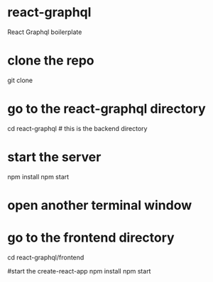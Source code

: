 # react-graphql

React Graphql boilerplate

# clone the repo

git clone <repo-link>

# go to the react-graphql directory

cd react-graphql # this is the backend directory

# start the server

npm install
npm start

# open another terminal window

# go to the frontend directory

cd react-graphql/frontend

#start the create-react-app
npm install
npm start
